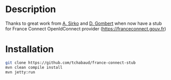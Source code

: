 # Description

Thanks to great work from [A. Sirko](https://github.com/asirko) and [D. Gombert](https://github.com/dgombert) when now have 
a stub for France Connect OpenIdConnect provider (https://franceconnect.gouv.fr)

# Installation

```sh
git clone https://github.com/tchabaud/france-connect-stub
mvn clean compile install
mvn jetty:run
```

